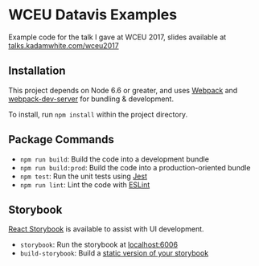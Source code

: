 # WCEU Datavis Examples

Example code for the talk I gave at WCEU 2017, slides available at [talks.kadamwhite.com/wceu2017](http://kadamwhite.github.io/talks/2017/wceu)

## Installation

This project depends on Node 6.6 or greater, and uses [Webpack](https://webpack.js.org/) and [webpack-dev-server](https://github.com/webpack/webpack-dev-server) for bundling & development.

To install, run `npm install` within the project directory.

## Package Commands

- `npm run build`: Build the code into a development bundle
- `npm run build:prod`: Build the code into a production-oriented bundle
- `npm test`: Run the unit tests using [Jest](https://facebook.github.io/jest/)
- `npm run lint`: Lint the code with [ESLint](http://eslint.org/)

## Storybook

[React Storybook](https://getstorybook.io/) is available to assist with UI development.

- `storybook`: Run the storybook at [localhost:6006](http://localhost:6006)
- `build-storybook`: Build a [static version of your storybook](https://getstorybook.io/docs/react-storybook/basics/exporting-storybook)
